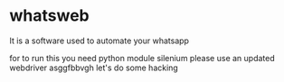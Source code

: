 # whatsweb

It is a software used to automate your whatsapp

for to run this you need python module  silenium
please use an updated webdriver
asggfbbvgh
let's do some hacking
